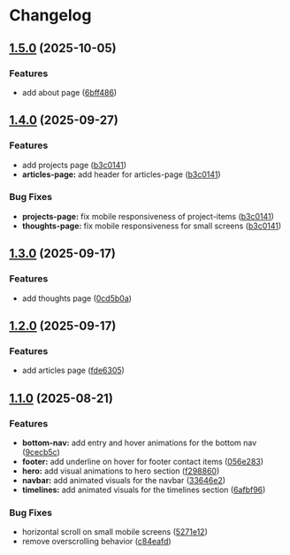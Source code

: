 # Changelog

## [1.5.0](https://github.com/Nightfall3594/nightfall-is-a-dev/compare/v1.4.0...v1.5.0) (2025-10-05)


### Features

* add about page ([6bff486](https://github.com/Nightfall3594/nightfall-is-a-dev/commit/6bff486d78a5b829eb041499e84d543bb733820d))

## [1.4.0](https://github.com/Nightfall3594/nightfall-is-a-dev/compare/v1.3.0...v1.4.0) (2025-09-27)


### Features

* add projects page ([b3c0141](https://github.com/Nightfall3594/nightfall-is-a-dev/commit/b3c0141779ea7eb99100f76934c3985bb77a9056))
* **articles-page:** add header for articles-page ([b3c0141](https://github.com/Nightfall3594/nightfall-is-a-dev/commit/b3c0141779ea7eb99100f76934c3985bb77a9056))


### Bug Fixes

* **projects-page:** fix mobile responsiveness of project-items ([b3c0141](https://github.com/Nightfall3594/nightfall-is-a-dev/commit/b3c0141779ea7eb99100f76934c3985bb77a9056))
* **thoughts-page:** fix mobile responsiveness for small screens ([b3c0141](https://github.com/Nightfall3594/nightfall-is-a-dev/commit/b3c0141779ea7eb99100f76934c3985bb77a9056))

## [1.3.0](https://github.com/Nightfall3594/nightfall-is-a-dev/compare/v1.2.0...v1.3.0) (2025-09-17)


### Features

* add thoughts page ([0cd5b0a](https://github.com/Nightfall3594/nightfall-is-a-dev/commit/0cd5b0a0e6a3181d30a60b5eee6c754a8699dd87))

## [1.2.0](https://github.com/Nightfall3594/nightfall-is-a-dev/compare/v1.1.0...v1.2.0) (2025-09-17)


### Features

* add articles page ([fde6305](https://github.com/Nightfall3594/nightfall-is-a-dev/commit/fde630571e6366b3fd2c57dd187575206c275207))

## [1.1.0](https://github.com/Nightfall3594/nightfall-is-a-dev/compare/v1.0.0...v1.1.0) (2025-08-21)


### Features

* **bottom-nav:** add entry and hover animations for the bottom nav ([9cecb5c](https://github.com/Nightfall3594/nightfall-is-a-dev/commit/9cecb5c0671a3bd574632f9609c75c6657a11870))
* **footer:** add underline on hover for footer contact items ([056e283](https://github.com/Nightfall3594/nightfall-is-a-dev/commit/056e2838b93e7c06dc364ba1352f815a3d860b17))
* **hero:** add visual animations to hero section ([f298860](https://github.com/Nightfall3594/nightfall-is-a-dev/commit/f29886083cea2f0aded78dd6228ac4fb367c1246))
* **navbar:** add animated visuals for the navbar ([33646e2](https://github.com/Nightfall3594/nightfall-is-a-dev/commit/33646e226b8d66dbe1ea75fafa69e125b1ec8ef3))
* **timelines:** add animated visuals for the timelines section ([6afbf96](https://github.com/Nightfall3594/nightfall-is-a-dev/commit/6afbf964d7d0b60dea58cb33177c92613c1e6954))


### Bug Fixes

* horizontal scroll on small mobile screens ([5271e12](https://github.com/Nightfall3594/nightfall-is-a-dev/commit/5271e1270963f5907f960900b14eb989b129b533))
* remove overscrolling behavior ([c84eafd](https://github.com/Nightfall3594/nightfall-is-a-dev/commit/c84eafd7ff096099aafde5e2adf907b693ca46e0))
